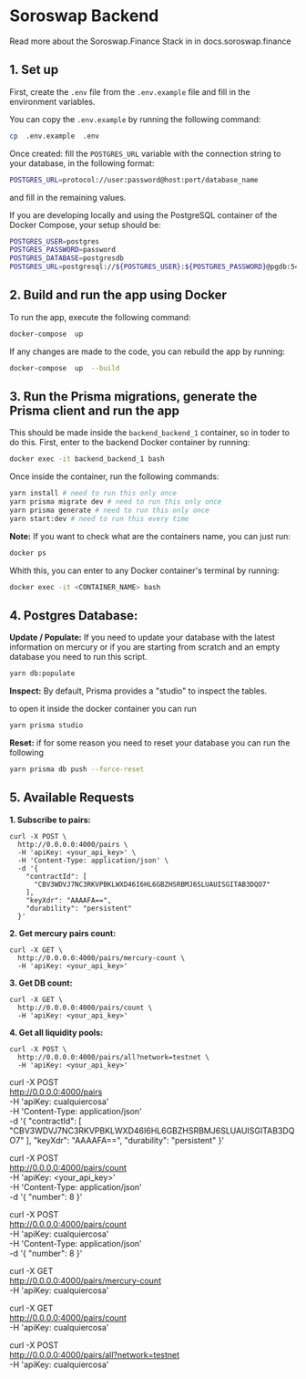 # Soroswap Backend

Read more about the Soroswap.Finance Stack in in docs.soroswap.finance

## 1. Set up

First, create the `.env` file from the `.env.example` file and fill in the environment variables.

You can copy the `.env.example` by running the following command:

```bash
cp  .env.example  .env
```

Once created: fill the `POSTGRES_URL` variable with the connection string to your database, in the following format:

```bash
POSTGRES_URL=protocol://user:password@host:port/database_name
```

and fill in the remaining values.

If you are developing locally and using the PostgreSQL container of the Docker Compose, your setup should be:

```bash
POSTGRES_USER=postgres
POSTGRES_PASSWORD=password
POSTGRES_DATABASE=postgresdb
POSTGRES_URL=postgresql://${POSTGRES_USER}:${POSTGRES_PASSWORD}@pgdb:5432/${POSTGRES_DATABASE}?schema=public
```

## 2. Build and run the app using Docker

To run the app, execute the following command:

```bash
docker-compose  up
```

If any changes are made to the code, you can rebuild the app by running:

```bash
docker-compose  up  --build
```

## 3. Run the Prisma migrations, generate the Prisma client and run the app

This should be made inside the `backend_backend_1` container, so in toder to do this. First, enter to the backend Docker container by running:

```bash
docker exec -it backend_backend_1 bash
```

Once inside the container, run the following commands:

```bash
yarn install # need to run this only once
yarn prisma migrate dev # need to run this only once
yarn prisma generate # need to run this only once
yarn start:dev # need to run this every time
```

**Note:** If you want to check what are the containers name, you can just run:

```bash
docker ps
```

Whith this, you can enter to any Docker container's terminal by running:

```bash
docker exec -it <CONTAINER_NAME> bash
```

## 4. Postgres Database:

**Update / Populate:** If you need to update your database with the latest information on mercury or if you are starting from scratch and an empty database you need to run this script.

```bash
yarn db:populate
```

**Inspect:** By default, Prisma provides a "studio" to inspect the tables.

to open it inside the docker container you can run
```bash
yarn prisma studio
```

**Reset:** if for some reason you need to reset your database you can run the following
```bash 
yarn prisma db push --force-reset
```
## 5. Available Requests

**1. Subscribe to pairs:**

```
curl -X POST \
  http://0.0.0.0:4000/pairs \
  -H 'apiKey: <your_api_key>' \
  -H 'Content-Type: application/json' \
  -d '{
    "contractId": [
      "CBV3WDVJ7NC3RKVPBKLWXD46I6HL6GBZHSRBMJ6SLUAUISGITAB3DQO7"
    ],
    "keyXdr": "AAAAFA==",
    "durability": "persistent"
  }'
```

**2. Get mercury pairs count:**

```
curl -X GET \
  http://0.0.0.0:4000/pairs/mercury-count \
  -H 'apiKey: <your_api_key>'

```

**3. Get DB count:**

```
curl -X GET \
  http://0.0.0.0:4000/pairs/count \
  -H 'apiKey: <your_api_key>'

```

**4. Get all liquidity pools:**

```
curl -X POST \
  http://0.0.0.0:4000/pairs/all?network=testnet \
  -H 'apiKey: <your_api_key>'

```

curl -X POST \
 http://0.0.0.0:4000/pairs \
 -H 'apiKey: cualquiercosa' \
 -H 'Content-Type: application/json' \
 -d '{
"contractId": [
"CBV3WDVJ7NC3RKVPBKLWXD46I6HL6GBZHSRBMJ6SLUAUISGITAB3DQO7"
],
"keyXdr": "AAAAFA==",
"durability": "persistent"
}'

curl -X POST \
 http://0.0.0.0:4000/pairs/count \
 -H 'apiKey: <your_api_key>' \
 -H 'Content-Type: application/json' \
 -d '{
"number": 8
}'

curl -X POST \
 http://0.0.0.0:4000/pairs/count \
 -H 'apiKey: cualquiercosa' \
 -H 'Content-Type: application/json' \
 -d '{
"number": 8
}'

curl -X GET \
 http://0.0.0.0:4000/pairs/mercury-count \
 -H 'apiKey: cualquiercosa'

curl -X GET \
 http://0.0.0.0:4000/pairs/count \
 -H 'apiKey: cualquiercosa'

curl -X POST \
 http://0.0.0.0:4000/pairs/all?network=testnet \
 -H 'apiKey: cualquiercosa'
